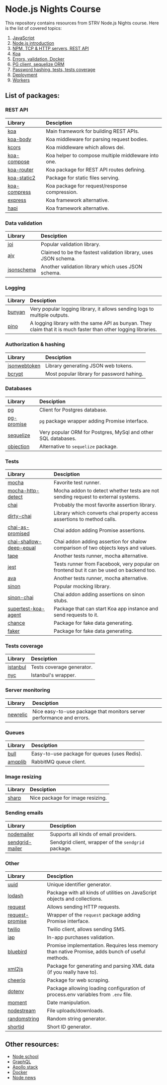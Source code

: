 
# Node.js Nights Course

This repository contains resources from STRV Node.js Nights course. Here is the list of covered topics:

1. [JavaScript](./01-javascript)
2. [Node.js introduction](./02-node-js)
3. [NPM, TCP & HTTP servers, REST API](./03-npm-servers-rest)
4. [Koa](./04-koa)
5. [Errors, validation, Docker](./05-errors-validation-docker)
6. [PG client, sequelize ORM](./06-docker-pg-sequelize)
7. [Password hashing, tests, tests coverage](./07-bcrypt-tests-coverage)
8. [Deployment](./08-deployment)
9. [Workers](./09-workers)

## List of packages:

### REST API

| Library | Desciption |
|:--------|:-----------|
| [koa][npm-koa] | Main framework for building REST APIs. |
| [koa-body][npm-koa-body] | Koa middleware for parsing request bodies. |
| [kcors][npm-kcors] | Koa middleware which allows dei. |
| [koa-compose][npm-koa-compose] | Koa helper to compose multiple middleware into one. |
| [koa-router][npm-koa-router] | Koa package for REST API routes defining.
| [koa-static2][npm-koa-static2] | Package for static files serving. |
| [koa-compress][npm-koa-compress] | Koa package for request/response compression. |
| [express][npm-express] | Koa framework alternative. |
| [hapi][npm-hapi] | Koa framework alternative. |

[npm-express]: https://npmjs.com/package/express
[npm-hapi]: https://npmjs.com/package/hapi
[npm-kcors]: https://npmjs.com/package/kcors
[npm-koa-body]: https://npmjs.com/package/koa-body
[npm-koa-compose]: https://npmjs.com/package/koa-compose
[npm-koa-compress]: https://npmjs.com/package/koa-compress
[npm-koa-router]: https://npmjs.com/package/koa-router
[npm-koa-static2]: https://npmjs.com/package/koa-static2
[npm-koa]: https://npmjs.com/package/koa

### Data validation

| Library | Desciption |
|:--------|:-----------|
| [joi][npm-joi] | Popular validation library. |
| [ajv][npm-ajv] | Claimed to be the fastest validation library, uses JSON schema. |
| [jsonschema][npm-jsonschema] | Another validation library which uses JSON schema. |

[npm-ajv]: https://npmjs.com/package/ajv
[npm-joi]: https://npmjs.com/package/joi
[npm-jsonschema]: https://www.npmjs.com/package/jsonschema

### Logging

| Library | Desciption |
|:--------|:-----------|
| [bunyan][npm-bunyan] | Very popular logging library, it allows sending logs to multiple outputs. |
| [pino][npm-pino] | A logging library with the same API as bunyan. They claim that it is much faster than other logging libraries. |

[npm-bunyan]: https://npmjs.com/package/bunyan
[npm-pino]: https://npmjs.com/package/pino

### Authorization & hashing

| Library | Desciption |
|:--------|:-----------|
| [jsonwebtoken][npm-jsonwebtoken] | Library generating JSON web tokens. |
| [bcrypt][npm-bcrypt] | Most popular library for password hahing. |

[npm-bcrypt]: https://npmjs.com/package/bcrypt
[npm-jsonwebtoken]: https://npmjs.com/package/jsonwebtoken

### Databases

| Library | Desciption |
|:--------|:-----------|
| [pg][npm-pg] | Client for Postgres database. |
| [pg-promise][npm-pg-promise] | `pg` package wrapper adding Promise interface. |
| [sequelize][npm-sequelize] | Very popular ORM for Postgres, MySql and other SQL databases. |
| [objection][npm-objection] | Alternative to `sequelize` package. |

[npm-objection]: https://npmjs.com/package/objection
[npm-pg-promise]: https://npmjs.com/package/pg-promise
[npm-pg]: https://npmjs.com/package/pg
[npm-sequelize]: https://npmjs.com/package/sequelize

### Tests

| Library | Desciption |
|:--------|:-----------|
| [mocha][npm-mocha] | Favorite test runner. |
| [mocha-http-detect][npm-mocha-http-detect] | Mocha addon to detect whether tests are not sending request to external systems. |
| [chai][npm-chai] | Probably the most favorite assertion library. |
| [dirty-chai][npm-dirty-chai] | Library which converts chai property access assertions to method calls. |
| [chai-as-promised][npm-chai-as-promised] | Chai addon adding Promise assertions. |
| [chai-shallow-deep-equal][npm-chai-shallow-deep-equal] | Chai addon adding assertion for shalow comparison of two objects keys and values. |
| [tape][npm-tape] | Another tests runner, mocha alternative. |
| [jest][npm-jest] | Tests runner from Facebook, very popular on frontend but it can be used on backend too. |
| [ava][npm-ava] | Another tests runner, mocha alternative. |
| [sinon][npm-sinon] | Popular mocking library. |
| [sinon-chai][npm-sinon-chai] | Chai addon adding assertions on sinon stubs. |
| [supertest-koa-agent][npm-supertest-koa-agent] | Package that can start Koa app instance and send requests to it. |
| [chance][npm-chance] | Package for fake data generating. |
| [faker][npm-faker] | Package for fake data generating. |

[npm-ava]: https://npmjs.com/package/ava
[npm-chai-as-promised]: https://npmjs.com/package/chai-as-promised
[npm-chai-shallow-deep-equal]: https://npmjs.com/package/chai-shallow-deep-equal
[npm-chai]: https://npmjs.com/package/chai
[npm-chance]: https://npmjs.com/package/chance
[npm-dirty-chai]: https://npmjs.com/package/dirty-chai
[npm-faker]: https://npmjs.com/package/faker
[npm-jest]: https://npmjs.com/package/jest
[npm-mocha-http-detect]: https://npmjs.com/package/mocha-http-detect
[npm-mocha]: https://npmjs.com/package/mocha
[npm-sinon-chai]: https://npmjs.com/package/sinon-chai
[npm-sinon]: https://npmjs.com/package/sinon
[npm-supertest-koa-agent]: https://npmjs.com/package/supertest-koa-agent
[npm-tape]: https://npmjs.com/package/tape

### Tests coverage

| Library | Desciption |
|:--------|:-----------|
| [istanbul][npm-istanbul] | Tests coverage generator. |
| [nyc][npm-nyc] | Istanbul's wrapper. |

[npm-istanbul]: https://npmjs.com/package/istanbul
[npm-nyc]: https://npmjs.com/package/nyc

### Server monitoring

| Library | Desciption |
|:--------|:-----------|
| [newrelic][npm-newrelic] | Nice easy-to-use package that monitors server performance and errors. |

[npm-newrelic]: https://npmjs.com/package/newrelic

### Queues

| Library | Desciption |
|:--------|:-----------|
| [bull][npm-bull] | Easy-to-use package for queues (uses Redis). |
| [amqplib][npm-amqplib] | RabbitMQ queue client. |

[npm-amqplib]: https://npmjs.com/package/amqplib
[npm-bull]: https://npmjs.com/package/bull

### Image resizing

| Library | Desciption |
|:--------|:-----------|
| [sharp][npm-sharp] | Nice package for image resizing. |

[npm-sharp]: https://npmjs.com/package/sharp

### Sending emails

| Library | Desciption |
|:--------|:-----------|
| [nodemailer][npm-nodemailer] | Supports all kinds of email providers. |
| [sendgrid-mailer][npm-sendgrid-mailer] | Sendgrid client, wrapper of the `sendgrid` package. |

[npm-nodemailer]: https://npmjs.com/package/nodemailer
[npm-sendgrid-mailer]: https://npmjs.com/package/sendgrid-mailer

### Other

| Library | Desciption |
|:--------|:-----------|
| [uuid][npm-uuid] | Unique identifier generator. |
| [lodash][npm-lodash] | Package with all kinds of utilities on JavaScript objects and collections. |
| [request][npm-request] | Allows sending HTTP requests. |
| [request-promise][npm-request-promise] | Wrapper of the `request` package adding Promise interface. |
| [twilio][npm-twilio] | Twilio client, allows sending SMS. |
| [iap][npm-iap] | In-app purchases validation. |
| [bluebird][npm-bluebird] | Promise implementation. Requires less memory than native Promise, adds bunch of useful methods. |
| [xml2js][npm-xml2js] | Package for generating and parsing XML data (if you really have to). |
| [cheerio][npm-cheerio] | Package for web scraping. |
| [dotenv][npm-dotenv] | Package allowing loading configuration of process.env variables from `.env` file. |
| [moment][npm-moment] | Date manipulation. |
| [nodestream][npm-nodestream] | File uploads/downloads. |
| [randomstring][npm-randomstring] | Random string generator. |
| [shortid][npm-shortid] | Short ID generator. |

[npm-bluebird]: https://npmjs.com/package/bluebird
[npm-cheerio]: https://npmjs.com/package/cheerio
[npm-dotenv]: https://npmjs.com/package/dotenv
[npm-iap]: https://npmjs.com/package/iap
[npm-lodash]: https://npmjs.com/package/lodash
[npm-moment]: https://npmjs.com/package/moment
[npm-nodestream]: https://npmjs.com/package/nodestream
[npm-randomstring]: https://npmjs.com/package/randomstring
[npm-request-promise]: https://npmjs.com/package/request-promise
[npm-request]: https://npmjs.com/package/request
[npm-shortid]: https://npmjs.com/package/shortid
[npm-twilio]: https://npmjs.com/package/twilio
[npm-uuid]: https://npmjs.com/package/uuid
[npm-xml2js]: https://npmjs.com/package/xml2js

## Other resources:
- [Node school](https://nodeschool.io/)
- [GraphQL](http://graphql.org/learn/)
- [Apollo stack](https://www.apollodata.com/)
- [Docker](http://docker.com/)
- [Node news](http://nodeweekly.com/)
